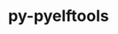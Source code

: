 ---
title: "py-pyelftools"
layout: cache
categories: [package, develop]
meta: {"compilers": ["cce@18.0.0", "gcc@11.4.0", "intel-oneapi-compilers@2025.1.0"], "num_specs": 71, "num_specs_by_stack": {"e4s": 26, "e4s-cray-rhel": 13, "e4s-oneapi": 32, "root": 71}, "oss": ["rhel8", "ubuntu22.04"], "platforms": ["linux"], "stacks": ["e4s", "e4s-cray-rhel", "e4s-oneapi", "root"], "targets": ["x86_64_v3"], "versions": ["0.27", "0.29"]}
spec_details: [{"compiler": "gcc@11.4.0", "hash": "3uveaywhq5qgbqxbksmt5cd75ha5kigf", "os": "ubuntu22.04", "platform": "linux", "size": "-", "stacks": ["e4s", "root"], "target": "x86_64_v3", "variants": ["build_system=python_pip"], "versions": ["0.29"]}, {"compiler": "intel-oneapi-compilers@2025.1.0", "hash": "4bdufhkza7jlkk7okc7xyqmtesldfuzg", "os": "ubuntu22.04", "platform": "linux", "size": "-", "stacks": ["e4s-oneapi", "root"], "target": "x86_64_v3", "variants": ["build_system=python_pip"], "versions": ["0.29"]}, {"compiler": "gcc@11.4.0", "hash": "4ozdawa4zmifmpp6r5dnrxnhagf7jil3", "os": "ubuntu22.04", "platform": "linux", "size": "-", "stacks": ["e4s", "root"], "target": "x86_64_v3", "variants": ["build_system=python_pip"], "versions": ["0.29"]}, {"compiler": "intel-oneapi-compilers@2025.1.0", "hash": "4vwrvm3bafxbzzci37mibocosyedyxna", "os": "ubuntu22.04", "platform": "linux", "size": "-", "stacks": ["e4s-oneapi", "root"], "target": "x86_64_v3", "variants": ["build_system=python_pip"], "versions": ["0.29"]}, {"compiler": "intel-oneapi-compilers@2025.1.0", "hash": "536t4x3cpwlguchcqx6dswd6oiyp5tcv", "os": "ubuntu22.04", "platform": "linux", "size": "-", "stacks": ["e4s-oneapi", "root"], "target": "x86_64_v3", "variants": ["build_system=python_pip"], "versions": ["0.29"]}, {"compiler": "intel-oneapi-compilers@2025.1.0", "hash": "55vmphwgcql5j3tnckixby5uqhyyx2sr", "os": "ubuntu22.04", "platform": "linux", "size": "-", "stacks": ["e4s-oneapi", "root"], "target": "x86_64_v3", "variants": ["build_system=python_pip"], "versions": ["0.29"]}, {"compiler": "intel-oneapi-compilers@2025.1.0", "hash": "5cqwnffdz2fwd55njsmt5rqhjciaxza6", "os": "ubuntu22.04", "platform": "linux", "size": "-", "stacks": ["e4s-oneapi", "root"], "target": "x86_64_v3", "variants": ["build_system=python_pip"], "versions": ["0.27"]}, {"compiler": "gcc@11.4.0", "hash": "5lcurdo4knwzem6ccgj6mqx6fmvr76om", "os": "ubuntu22.04", "platform": "linux", "size": "-", "stacks": ["e4s", "root"], "target": "x86_64_v3", "variants": ["build_system=python_pip"], "versions": ["0.29"]}, {"compiler": "intel-oneapi-compilers@2025.1.0", "hash": "5lqxhynvqbtpmuvnp5mb63tpl7n6obvf", "os": "ubuntu22.04", "platform": "linux", "size": "-", "stacks": ["e4s-oneapi", "root"], "target": "x86_64_v3", "variants": ["build_system=python_pip"], "versions": ["0.29"]}, {"compiler": "intel-oneapi-compilers@2025.1.0", "hash": "5t5p6o6t75zvprc4vpopmmqmfbc2fum6", "os": "ubuntu22.04", "platform": "linux", "size": "-", "stacks": ["e4s-oneapi", "root"], "target": "x86_64_v3", "variants": ["build_system=python_pip"], "versions": ["0.27"]}, {"compiler": "intel-oneapi-compilers@2025.1.0", "hash": "62lis3v5opouiexthga42j3yppsckb3c", "os": "ubuntu22.04", "platform": "linux", "size": "-", "stacks": ["e4s-oneapi", "root"], "target": "x86_64_v3", "variants": ["build_system=python_pip"], "versions": ["0.27"]}, {"compiler": "intel-oneapi-compilers@2025.1.0", "hash": "6ecm23md7xjr6rqw7ysqtdbjqwfftdw7", "os": "ubuntu22.04", "platform": "linux", "size": "-", "stacks": ["e4s-oneapi", "root"], "target": "x86_64_v3", "variants": ["build_system=python_pip"], "versions": ["0.27"]}, {"compiler": "cce@18.0.0", "hash": "6f56ei6pyjfi6sv234zrfh43l2tis7bg", "os": "rhel8", "platform": "linux", "size": "-", "stacks": ["e4s-cray-rhel", "root"], "target": "x86_64_v3", "variants": ["build_system=python_pip"], "versions": ["0.29"]}, {"compiler": "intel-oneapi-compilers@2025.1.0", "hash": "7wn37x6qk66l7ksk5mg4vmgarc4pmsga", "os": "ubuntu22.04", "platform": "linux", "size": "-", "stacks": ["e4s-oneapi", "root"], "target": "x86_64_v3", "variants": ["build_system=python_pip"], "versions": ["0.29"]}, {"compiler": "intel-oneapi-compilers@2025.1.0", "hash": "7zk6adsvuhrktv2ij2xulslwhr52ui37", "os": "ubuntu22.04", "platform": "linux", "size": "-", "stacks": ["e4s-oneapi", "root"], "target": "x86_64_v3", "variants": ["build_system=python_pip"], "versions": ["0.29"]}, {"compiler": "intel-oneapi-compilers@2025.1.0", "hash": "a5imndtkzvltksphna2rvgiey5lrvkyf", "os": "ubuntu22.04", "platform": "linux", "size": "-", "stacks": ["e4s-oneapi", "root"], "target": "x86_64_v3", "variants": ["build_system=python_pip"], "versions": ["0.29"]}, {"compiler": "intel-oneapi-compilers@2025.1.0", "hash": "aojplw4ovcmfq4qofgnb2q5npiqgpiab", "os": "ubuntu22.04", "platform": "linux", "size": "-", "stacks": ["e4s-oneapi", "root"], "target": "x86_64_v3", "variants": ["build_system=python_pip"], "versions": ["0.27"]}, {"compiler": "gcc@11.4.0", "hash": "bykyihebu2gr3qpjmuw5mi6qouvld3o4", "os": "ubuntu22.04", "platform": "linux", "size": "-", "stacks": ["e4s", "root"], "target": "x86_64_v3", "variants": ["build_system=python_pip"], "versions": ["0.27"]}, {"compiler": "cce@18.0.0", "hash": "c53hucmmy5spbux4rugawa4axofmsex3", "os": "rhel8", "platform": "linux", "size": "-", "stacks": ["e4s-cray-rhel", "root"], "target": "x86_64_v3", "variants": ["build_system=python_pip"], "versions": ["0.29"]}, {"compiler": "cce@18.0.0", "hash": "cpn3742q4u3fmy7p2zlvktg6rnx7nicn", "os": "rhel8", "platform": "linux", "size": "-", "stacks": ["e4s-cray-rhel", "root"], "target": "x86_64_v3", "variants": ["build_system=python_pip"], "versions": ["0.29"]}, {"compiler": "gcc@11.4.0", "hash": "d5w56ybqikudn6isrvmw6l2dnwdq5jc6", "os": "ubuntu22.04", "platform": "linux", "size": "-", "stacks": ["e4s", "root"], "target": "x86_64_v3", "variants": ["build_system=python_pip"], "versions": ["0.27"]}, {"compiler": "intel-oneapi-compilers@2025.1.0", "hash": "deqr4pyevrkp4o2x7xkumjwgbhkge53x", "os": "ubuntu22.04", "platform": "linux", "size": "-", "stacks": ["e4s-oneapi", "root"], "target": "x86_64_v3", "variants": ["build_system=python_pip"], "versions": ["0.29"]}, {"compiler": "intel-oneapi-compilers@2025.1.0", "hash": "dqrccekablhoxpzp4ulrrt7rs5zrlofw", "os": "ubuntu22.04", "platform": "linux", "size": "-", "stacks": ["e4s-oneapi", "root"], "target": "x86_64_v3", "variants": ["build_system=python_pip"], "versions": ["0.29"]}, {"compiler": "gcc@11.4.0", "hash": "drfmdp7tmohsw7qui4yb6kjzcqyse36i", "os": "ubuntu22.04", "platform": "linux", "size": "-", "stacks": ["e4s", "root"], "target": "x86_64_v3", "variants": ["build_system=python_pip"], "versions": ["0.29"]}, {"compiler": "gcc@11.4.0", "hash": "dw5lpbxefevvpbx2tx43m6vcvap4awgs", "os": "ubuntu22.04", "platform": "linux", "size": "-", "stacks": ["e4s", "root"], "target": "x86_64_v3", "variants": ["build_system=python_pip"], "versions": ["0.29"]}, {"compiler": "gcc@11.4.0", "hash": "eancjbltnr4tn4zth5xlk4venz5fcype", "os": "ubuntu22.04", "platform": "linux", "size": "-", "stacks": ["e4s", "root"], "target": "x86_64_v3", "variants": ["build_system=python_pip"], "versions": ["0.29"]}, {"compiler": "intel-oneapi-compilers@2025.1.0", "hash": "een2xk2ptqf5jgufmiqr22wajh7ftget", "os": "ubuntu22.04", "platform": "linux", "size": "-", "stacks": ["e4s-oneapi", "root"], "target": "x86_64_v3", "variants": ["build_system=python_pip"], "versions": ["0.27"]}, {"compiler": "gcc@11.4.0", "hash": "fhbluvj7lqvkcsrs7fpv5qrmzq6rejwx", "os": "ubuntu22.04", "platform": "linux", "size": "-", "stacks": ["e4s", "root"], "target": "x86_64_v3", "variants": ["build_system=python_pip"], "versions": ["0.27"]}, {"compiler": "intel-oneapi-compilers@2025.1.0", "hash": "fivssrmcqttvnpnviysxzaw3rbmcz2bf", "os": "ubuntu22.04", "platform": "linux", "size": "-", "stacks": ["e4s-oneapi", "root"], "target": "x86_64_v3", "variants": ["build_system=python_pip"], "versions": ["0.29"]}, {"compiler": "intel-oneapi-compilers@2025.1.0", "hash": "fp3kx5m6uacuaine5ieos2qsll5pclmg", "os": "ubuntu22.04", "platform": "linux", "size": "-", "stacks": ["e4s-oneapi", "root"], "target": "x86_64_v3", "variants": ["build_system=python_pip"], "versions": ["0.27"]}, {"compiler": "intel-oneapi-compilers@2025.1.0", "hash": "fske5r24lioms5mxcgvuea66fx4lvmap", "os": "ubuntu22.04", "platform": "linux", "size": "-", "stacks": ["e4s-oneapi", "root"], "target": "x86_64_v3", "variants": ["build_system=python_pip"], "versions": ["0.29"]}, {"compiler": "intel-oneapi-compilers@2025.1.0", "hash": "fzt7v2ypfdygerrerq4abz2d2lkskwn2", "os": "ubuntu22.04", "platform": "linux", "size": "-", "stacks": ["e4s-oneapi", "root"], "target": "x86_64_v3", "variants": ["build_system=python_pip"], "versions": ["0.27"]}, {"compiler": "cce@18.0.0", "hash": "g2xp26ffmwzanrx4dy6bbeehxrxr3c3h", "os": "rhel8", "platform": "linux", "size": "-", "stacks": ["e4s-cray-rhel", "root"], "target": "x86_64_v3", "variants": ["build_system=python_pip"], "versions": ["0.29"]}, {"compiler": "intel-oneapi-compilers@2025.1.0", "hash": "igsyncb3vqw6v2ajw4255b2w42p7o7me", "os": "ubuntu22.04", "platform": "linux", "size": "-", "stacks": ["e4s-oneapi", "root"], "target": "x86_64_v3", "variants": ["build_system=python_pip"], "versions": ["0.27"]}, {"compiler": "cce@18.0.0", "hash": "iinczkqu24qc6idj32erxog4hvjipzzg", "os": "rhel8", "platform": "linux", "size": "-", "stacks": ["e4s-cray-rhel", "root"], "target": "x86_64_v3", "variants": ["build_system=python_pip"], "versions": ["0.29"]}, {"compiler": "gcc@11.4.0", "hash": "iuhqqpchujau252ekqbcl26iyz4xakj6", "os": "ubuntu22.04", "platform": "linux", "size": "-", "stacks": ["e4s", "root"], "target": "x86_64_v3", "variants": ["build_system=python_pip"], "versions": ["0.27"]}, {"compiler": "gcc@11.4.0", "hash": "ivvvj2m2ieoddydugmww4er2t7jlocyz", "os": "ubuntu22.04", "platform": "linux", "size": "-", "stacks": ["e4s", "root"], "target": "x86_64_v3", "variants": ["build_system=python_pip"], "versions": ["0.29"]}, {"compiler": "gcc@11.4.0", "hash": "j5lzsmesyy3gkzomjdegnrpxfr5ooptr", "os": "ubuntu22.04", "platform": "linux", "size": "-", "stacks": ["e4s", "root"], "target": "x86_64_v3", "variants": ["build_system=python_pip"], "versions": ["0.27"]}, {"compiler": "gcc@11.4.0", "hash": "ka5stcnn3kkgqsavake2ssqtwpw24d35", "os": "ubuntu22.04", "platform": "linux", "size": "-", "stacks": ["e4s", "root"], "target": "x86_64_v3", "variants": ["build_system=python_pip"], "versions": ["0.27"]}, {"compiler": "gcc@11.4.0", "hash": "kcdjcqpshtjcddmonmxjf7fs7qsdxaf3", "os": "ubuntu22.04", "platform": "linux", "size": "-", "stacks": ["e4s", "root"], "target": "x86_64_v3", "variants": ["build_system=python_pip"], "versions": ["0.29"]}, {"compiler": "gcc@11.4.0", "hash": "klki4oohdj62drue5a5vacgcrogrfxgq", "os": "ubuntu22.04", "platform": "linux", "size": "-", "stacks": ["e4s", "root"], "target": "x86_64_v3", "variants": ["build_system=python_pip"], "versions": ["0.29"]}, {"compiler": "intel-oneapi-compilers@2025.1.0", "hash": "kzwwii3b7ygdr2dl4dtowdofls2zbgkh", "os": "ubuntu22.04", "platform": "linux", "size": "-", "stacks": ["e4s-oneapi", "root"], "target": "x86_64_v3", "variants": ["build_system=python_pip"], "versions": ["0.29"]}, {"compiler": "intel-oneapi-compilers@2025.1.0", "hash": "ln3y6xz6jjpaamxliztjmpt4pdghrad6", "os": "ubuntu22.04", "platform": "linux", "size": "-", "stacks": ["e4s-oneapi", "root"], "target": "x86_64_v3", "variants": ["build_system=python_pip"], "versions": ["0.27"]}, {"compiler": "intel-oneapi-compilers@2025.1.0", "hash": "moxkcjymhxrqcpmku6jqusbq52bijlub", "os": "ubuntu22.04", "platform": "linux", "size": "-", "stacks": ["e4s-oneapi", "root"], "target": "x86_64_v3", "variants": ["build_system=python_pip"], "versions": ["0.27"]}, {"compiler": "gcc@11.4.0", "hash": "oxeekt7dqquzoxmtcaxkslvwtqavs32a", "os": "ubuntu22.04", "platform": "linux", "size": "-", "stacks": ["e4s", "root"], "target": "x86_64_v3", "variants": ["build_system=python_pip"], "versions": ["0.27"]}, {"compiler": "gcc@11.4.0", "hash": "ozzou6dx23oryy5arlqpuwats66yrcoz", "os": "ubuntu22.04", "platform": "linux", "size": "-", "stacks": ["e4s", "root"], "target": "x86_64_v3", "variants": ["build_system=python_pip"], "versions": ["0.27"]}, {"compiler": "cce@18.0.0", "hash": "qaenhoohd62t7gtvl53fb4unntfu4ivb", "os": "rhel8", "platform": "linux", "size": "-", "stacks": ["e4s-cray-rhel", "root"], "target": "x86_64_v3", "variants": ["build_system=python_pip"], "versions": ["0.29"]}, {"compiler": "cce@18.0.0", "hash": "qfseqtnyyy2lghf2ev7smjtqsxhvrcpl", "os": "rhel8", "platform": "linux", "size": "-", "stacks": ["e4s-cray-rhel", "root"], "target": "x86_64_v3", "variants": ["build_system=python_pip"], "versions": ["0.29"]}, {"compiler": "gcc@11.4.0", "hash": "qls3te3fb477cuij6pdkutz5wacmvg4h", "os": "ubuntu22.04", "platform": "linux", "size": "-", "stacks": ["e4s", "root"], "target": "x86_64_v3", "variants": ["build_system=python_pip"], "versions": ["0.29"]}, {"compiler": "gcc@11.4.0", "hash": "qnou3gqhtzmlkrccngvu3zuk2zu5v5ar", "os": "ubuntu22.04", "platform": "linux", "size": "-", "stacks": ["e4s", "root"], "target": "x86_64_v3", "variants": ["build_system=python_pip"], "versions": ["0.27"]}, {"compiler": "gcc@11.4.0", "hash": "r2qs6mhvv5zmiwnji7u6arrkpt7utrn5", "os": "ubuntu22.04", "platform": "linux", "size": "-", "stacks": ["e4s", "root"], "target": "x86_64_v3", "variants": ["build_system=python_pip"], "versions": ["0.29"]}, {"compiler": "gcc@11.4.0", "hash": "rarqkz5lnuncw2kh3tzuyizjvuymma2o", "os": "ubuntu22.04", "platform": "linux", "size": "-", "stacks": ["e4s", "root"], "target": "x86_64_v3", "variants": ["build_system=python_pip"], "versions": ["0.27"]}, {"compiler": "gcc@11.4.0", "hash": "rbz5h35zaimbcr3rkyvxy2hkejb5ntbi", "os": "ubuntu22.04", "platform": "linux", "size": "-", "stacks": ["e4s", "root"], "target": "x86_64_v3", "variants": ["build_system=python_pip"], "versions": ["0.29"]}, {"compiler": "intel-oneapi-compilers@2025.1.0", "hash": "rze2yvf5rhbtiysdhgalevdf65flge3z", "os": "ubuntu22.04", "platform": "linux", "size": "-", "stacks": ["e4s-oneapi", "root"], "target": "x86_64_v3", "variants": ["build_system=python_pip"], "versions": ["0.27"]}, {"compiler": "cce@18.0.0", "hash": "s3n4ok5biipborcf63d6qp73qijgo5ca", "os": "rhel8", "platform": "linux", "size": "-", "stacks": ["e4s-cray-rhel", "root"], "target": "x86_64_v3", "variants": ["build_system=python_pip"], "versions": ["0.29"]}, {"compiler": "intel-oneapi-compilers@2025.1.0", "hash": "sleprbbstrqotift3mt35ldtm4g4obf6", "os": "ubuntu22.04", "platform": "linux", "size": "-", "stacks": ["e4s-oneapi", "root"], "target": "x86_64_v3", "variants": ["build_system=python_pip"], "versions": ["0.27"]}, {"compiler": "intel-oneapi-compilers@2025.1.0", "hash": "soxyrnjbmxchtktfjulyk43tfn52dccw", "os": "ubuntu22.04", "platform": "linux", "size": "-", "stacks": ["e4s-oneapi", "root"], "target": "x86_64_v3", "variants": ["build_system=python_pip"], "versions": ["0.29"]}, {"compiler": "gcc@11.4.0", "hash": "tmh7fg25stnypiav2nltmyg3ubjijtko", "os": "ubuntu22.04", "platform": "linux", "size": "-", "stacks": ["e4s", "root"], "target": "x86_64_v3", "variants": ["build_system=python_pip"], "versions": ["0.29"]}, {"compiler": "gcc@11.4.0", "hash": "ttwcolegdo5b2tubqj5oaozwhfmfb7li", "os": "ubuntu22.04", "platform": "linux", "size": "-", "stacks": ["e4s", "root"], "target": "x86_64_v3", "variants": ["build_system=python_pip"], "versions": ["0.27"]}, {"compiler": "intel-oneapi-compilers@2025.1.0", "hash": "u6mxrmxhrkkutn2ojd3igpy4vnu42jsz", "os": "ubuntu22.04", "platform": "linux", "size": "-", "stacks": ["e4s-oneapi", "root"], "target": "x86_64_v3", "variants": ["build_system=python_pip"], "versions": ["0.29"]}, {"compiler": "intel-oneapi-compilers@2025.1.0", "hash": "uqmiqiktcbihvhytwkieb63p32c4xxbm", "os": "ubuntu22.04", "platform": "linux", "size": "-", "stacks": ["e4s-oneapi", "root"], "target": "x86_64_v3", "variants": ["build_system=python_pip"], "versions": ["0.27"]}, {"compiler": "cce@18.0.0", "hash": "vovz2qbckyyt6vpasjhudn3mb7tcgxdx", "os": "rhel8", "platform": "linux", "size": "-", "stacks": ["e4s-cray-rhel", "root"], "target": "x86_64_v3", "variants": ["build_system=python_pip"], "versions": ["0.29"]}, {"compiler": "cce@18.0.0", "hash": "vqs5rml2ox32lwd5lenpcxtiv5kkggnm", "os": "rhel8", "platform": "linux", "size": "-", "stacks": ["e4s-cray-rhel", "root"], "target": "x86_64_v3", "variants": ["build_system=python_pip"], "versions": ["0.29"]}, {"compiler": "gcc@11.4.0", "hash": "wo7bzkbppaz75vga6srzuam56yq4n36q", "os": "ubuntu22.04", "platform": "linux", "size": "-", "stacks": ["e4s", "root"], "target": "x86_64_v3", "variants": ["build_system=python_pip"], "versions": ["0.27"]}, {"compiler": "intel-oneapi-compilers@2025.1.0", "hash": "wvtn2epj5dci7uq7pfoukpl2djvhuc4r", "os": "ubuntu22.04", "platform": "linux", "size": "-", "stacks": ["e4s-oneapi", "root"], "target": "x86_64_v3", "variants": ["build_system=python_pip"], "versions": ["0.29"]}, {"compiler": "intel-oneapi-compilers@2025.1.0", "hash": "wxkwwy33knmvikdi4dbkghobyw7qv7t5", "os": "ubuntu22.04", "platform": "linux", "size": "-", "stacks": ["e4s-oneapi", "root"], "target": "x86_64_v3", "variants": ["build_system=python_pip"], "versions": ["0.27"]}, {"compiler": "cce@18.0.0", "hash": "xqdartqf4lslv7dm6isv4jaki3exbukk", "os": "rhel8", "platform": "linux", "size": "-", "stacks": ["e4s-cray-rhel", "root"], "target": "x86_64_v3", "variants": ["build_system=python_pip"], "versions": ["0.29"]}, {"compiler": "gcc@11.4.0", "hash": "yo7zm67e7odqcj4ogkxdxzcpuxk4isxb", "os": "ubuntu22.04", "platform": "linux", "size": "-", "stacks": ["e4s", "root"], "target": "x86_64_v3", "variants": ["build_system=python_pip"], "versions": ["0.27"]}, {"compiler": "cce@18.0.0", "hash": "yofxkvd2q4jtyscoxv5xfvczgsrjfbih", "os": "rhel8", "platform": "linux", "size": "-", "stacks": ["e4s-cray-rhel", "root"], "target": "x86_64_v3", "variants": ["build_system=python_pip"], "versions": ["0.29"]}, {"compiler": "cce@18.0.0", "hash": "yxrw3vceb5g6d6a3bho7inujvr2pxbgn", "os": "rhel8", "platform": "linux", "size": "-", "stacks": ["e4s-cray-rhel", "root"], "target": "x86_64_v3", "variants": ["build_system=python_pip"], "versions": ["0.29"]}, {"compiler": "intel-oneapi-compilers@2025.1.0", "hash": "zt3dotllgxty4puy3olddzc3jiekrdyv", "os": "ubuntu22.04", "platform": "linux", "size": "-", "stacks": ["e4s-oneapi", "root"], "target": "x86_64_v3", "variants": ["build_system=python_pip"], "versions": ["0.27"]}]
---